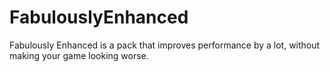 # FabulouslyEnhanced
Fabulously Enhanced is a pack that improves performance by a lot, without making your game looking worse.
